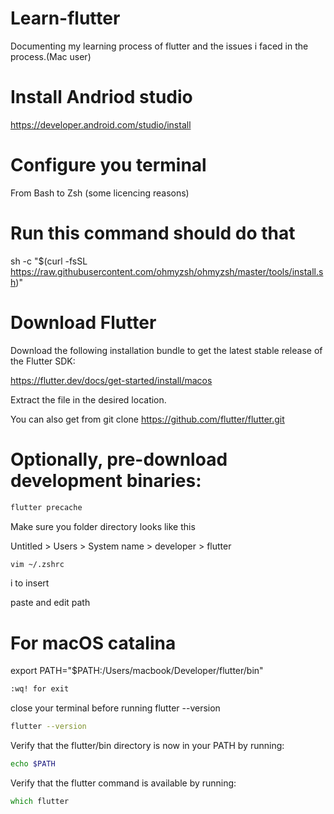 # Learn-flutter
Documenting my learning process of flutter and the issues i faced in the process.(Mac user)
# Install Andriod studio 
https://developer.android.com/studio/install

# Configure you terminal 
From Bash to Zsh (some licencing reasons)

# Run this command should do that 
sh -c "$(curl -fsSL https://raw.githubusercontent.com/ohmyzsh/ohmyzsh/master/tools/install.sh)"

# Download Flutter 
Download the following installation bundle to get the latest stable release of the Flutter SDK:

https://flutter.dev/docs/get-started/install/macos

Extract the file in the desired location.

You can also get from git clone https://github.com/flutter/flutter.git


# Optionally, pre-download development binaries:
```zsh
flutter precache
```

Make sure you folder directory looks like this 

Untitled > Users > System name > developer > flutter 

```zsh
vim ~/.zshrc
```
i to insert

paste and edit path

# For macOS catalina
export PATH="$PATH:/Users/macbook/Developer/flutter/bin"

```zsh
:wq! for exit 
```

close your terminal before running flutter --version 

```zsh
flutter --version
```

Verify that the flutter/bin directory is now in your PATH by running:


```zsh
echo $PATH 
```

Verify that the flutter command is available by running:

```zsh
which flutter 
```
